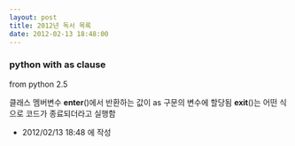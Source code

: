 ```yaml
---
layout: post
title: 2012년 독서 목록
date: 2012-02-13 18:48:00
---
```


### python with as clause

from python 2.5

클래스 멤버변수
__enter__()에서 반환하는 값이 as 구문의 변수에 할당됨
__exit__()는 어떤 식으로 코드가 종료되더라고 실행함




- 2012/02/13 18:48 에 작성